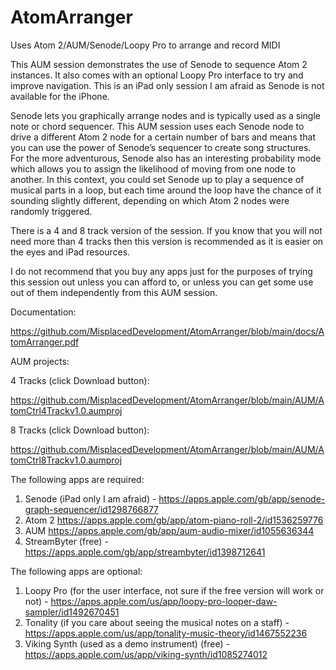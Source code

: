 # AtomArranger
Uses Atom 2/AUM/Senode/Loopy Pro to arrange and record MIDI

This AUM session demonstrates the use of Senode to sequence Atom 2 instances.  It also comes with an optional Loopy Pro interface to try and improve navigation.  This is an iPad only session I am afraid as Senode is not available for the iPhone.

Senode lets you graphically arrange nodes and is typically used as a single note or chord sequencer.  This AUM session uses each Senode node to drive a different Atom 2 node for a certain number of bars and means that you can use the power of Senode’s sequencer to create song structures.  For the more adventurous, Senode also has an interesting probability mode which allows you to assign the likelihood of moving from one node to another.  In this context, you could set Senode up to play a sequence of musical parts in a loop, but each time around the loop have the chance of it sounding slightly different, depending on which Atom 2 nodes were randomly triggered.

There is a 4 and 8 track version of the session.  If you know that you will not need more than 4 tracks then this version is recommended as it is easier on the eyes and iPad resources.

I do not recommend that you buy any apps just for the purposes of trying this session out unless you can afford to, or unless you can get some use out of them independently from this AUM session.

Documentation:

https://github.com/MisplacedDevelopment/AtomArranger/blob/main/docs/AtomArranger.pdf

AUM projects:

4 Tracks (click Download button):

https://github.com/MisplacedDevelopment/AtomArranger/blob/main/AUM/AtomCtrl4Trackv1.0.aumproj

8 Tracks (click Download button):

https://github.com/MisplacedDevelopment/AtomArranger/blob/main/AUM/AtomCtrl8Trackv1.0.aumproj

The following apps are required:

1. Senode (iPad only I am afraid) - https://apps.apple.com/gb/app/senode-graph-sequencer/id1298766877 
2. Atom 2 https://apps.apple.com/gb/app/atom-piano-roll-2/id1536259776
3. AUM https://apps.apple.com/gb/app/aum-audio-mixer/id1055636344
4. StreamByter (free) - https://apps.apple.com/gb/app/streambyter/id1398712641

The following apps are optional:

1. Loopy Pro (for the user interface, not sure if the free version will work or not) - https://apps.apple.com/us/app/loopy-pro-looper-daw-sampler/id1492670451
2. Tonality (if you care about seeing the musical notes on a staff) - https://apps.apple.com/us/app/tonality-music-theory/id1467552236
3. Viking Synth (used as a demo instrument) (free) - https://apps.apple.com/us/app/viking-synth/id1085274012
